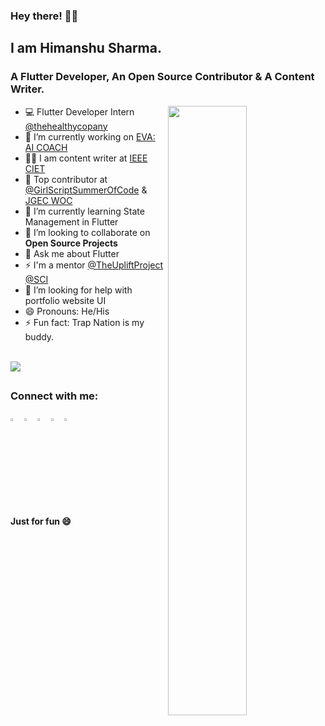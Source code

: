 ### Hey there! 👋🏻

## I am Himanshu Sharma. 
### A Flutter Developer, An Open Source Contributor & A Content Writer.

<img align="right" src="https://github.com/himanshusharma89/himanshusharma89/blob/master/coding.gif" width="50%"/>

- 💻 Flutter Developer Intern [@thehealthycopany](https://www.thehealthycompany.in/)
- 🔭 I’m currently working on [EVA: AI COACH](https://www.thehealthycompany.in/eva/)
- ✍🏻 I am content writer at [IEEE CIET](https://ieee.chitkara.edu.in/)
- 🥇 Top contributor at [@GirlScriptSummerOfCode](https://github.com/GirlScriptSummerOfCode) & [JGEC WOC](https://github.com/JGEC-Winter-of-Code)
- 🌱 I’m currently learning State Management in Flutter
- 👯 I’m looking to collaborate on **Open Source Projects**
- 💬 Ask me about Flutter 
- ⚡️ I'm a mentor [@TheUpliftProject](https://github.com/The-Uplift-Project) [@SCI](https://github.com/StudentCode-in)
- 🤔 I’m looking for help with portfolio website UI
- 😄 Pronouns: He/His
- ⚡ Fun fact: Trap Nation is my buddy.

<br>
<img src="https://github-readme-stats.vercel.app/api?username=himanshusharma89&&show_icons=true&title_color=08fdd8&icon_color=bb2acf&text_color=ffffff&bg_color=181818" />

##
### Connect with me:

[<img src="https://img.icons8.com/color/48/000000/twitter.png" width="3.5%"/>](https://twitter.com/_SharmaHimanshu) [<img src="https://img.icons8.com/color/48/000000/stackoverflow.png" width="3.5%"/>](https://stackoverflow.com/users/11545939/himanshu-sharma) [<img src="https://img.icons8.com/color/48/000000/linkedin.png" width="3.5%"/>](https://www.linkedin.com/in/himanshusharma89/) [<img src="https://img.icons8.com/ios-filled/50/000000/medium-monogram.png" width="3.5%"/>](https://medium.com/@rageremix) [<img src="https://img.icons8.com/ios-filled/96/000000/codepen.png" width="3.5%"/>](https://codepen.io/himanshusharma89)

#### Just for fun 😄
